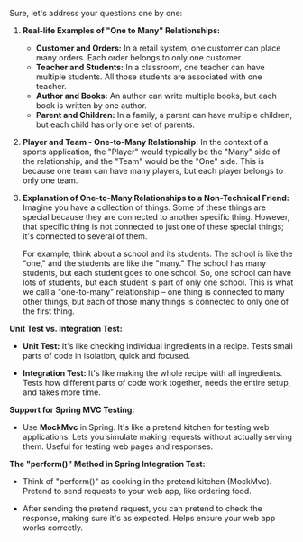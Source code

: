 Sure, let's address your questions one by one:

1. **Real-life Examples of "One to Many" Relationships:**
   - **Customer and Orders:** In a retail system, one customer can place many orders. Each order belongs to only one customer.
   - **Teacher and Students:** In a classroom, one teacher can have multiple students. All those students are associated with one teacher.
   - **Author and Books:** An author can write multiple books, but each book is written by one author.
   - **Parent and Children:** In a family, a parent can have multiple children, but each child has only one set of parents.

2. **Player and Team - One-to-Many Relationship:**
   In the context of a sports application, the "Player" would typically be the "Many" side of the relationship, and the "Team" would be the "One" side. This is because one team can have many players, but each player belongs to only one team.

3. **Explanation of One-to-Many Relationships to a Non-Technical Friend:**
   Imagine you have a collection of things. Some of these things are special because they are connected to another specific thing. However, that specific thing is not connected to just one of these special things; it's connected to several of them.

   For example, think about a school and its students. The school is like the "one," and the students are like the "many." The school has many students, but each student goes to one school. So, one school can have lots of students, but each student is part of only one school. This is what we call a "one-to-many" relationship – one thing is connected to many other things, but each of those many things is connected to only one of the first thing.

**Unit Test vs. Integration Test:**

- **Unit Test:** It's like checking individual ingredients in a recipe. Tests small parts of code in isolation, quick and focused.

- **Integration Test:** It's like making the whole recipe with all ingredients. Tests how different parts of code work together, needs the entire setup, and takes more time.

**Support for Spring MVC Testing:**

- Use **MockMvc** in Spring. It's like a pretend kitchen for testing web applications. Lets you simulate making requests without actually serving them. Useful for testing web pages and responses.

**The "perform()" Method in Spring Integration Test:**

- Think of "perform()" as cooking in the pretend kitchen (MockMvc). Pretend to send requests to your web app, like ordering food.

- After sending the pretend request, you can pretend to check the response, making sure it's as expected. Helps ensure your web app works correctly.

